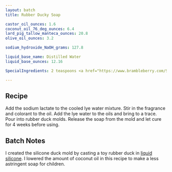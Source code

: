 ```yaml
---
layout: batch
title: Rubber Ducky Soap

castor_oil_ounces: 1.6
coconut_oil_76_deg_ounces: 6.4
lard_pig_tallow_manteca_ounces: 20.8
olive_oil_ounces: 3.2

sodium_hydroxide_NaOH_grams: 127.8

liquid_base_name: Distilled Water
liquid_base_ounces: 12.16

SpecialIngredients: 2 teaspoons <a href="https://www.brambleberry.com/Sodium-Lactate-P5127.aspx">sodium lactate</a>, 2 teaspoons <a href="https://www.brambleberry.com/Fizzy-Lemonade-Colorant-P4965.aspx">fizzy lemonade colorant</a>, and 1.6 oz. <a href="https://www.brambleberry.com/Pink-Grapefruit-Fragrance-Oil-P3913.aspx">pink grapefruit fragrance oil</a>.

---
```


## Recipe
Add the sodium lactate to the cooled lye water mixture.  Stir in the fragrance and colorant to the oil. Add the lye water to the oils and bring to a trace. Pour into rubber duck molds. Release the soap from the mold and let cure for 4 weeks before using.

## Batch Notes
I created the silicone duck mold by casting a toy rubber duck in [liquid silicone](https://www.amazon.com/Smooth-Silicone-Making-OOMOO-30/dp/B004BNF3TK). I lowered the amount of coconut oil in this recipe to make a less astringent soap for children.